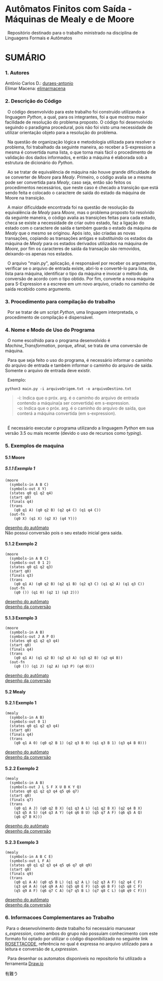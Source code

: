 # Autômatos Finitos com Saída - Máquinas de Mealy e de Moore<br>
&nbsp; Repositório destinado para o trabalho ministrado na disciplina de Linguagens Formais e Autômatos

# SUMÁRIO<br>

### 1. Autores<br>
Antônio Carlos D.:  [duraes-antonio](https://github.com/duraes-antonio)<br>
Elimar Macena:      [elimarmacena](https://github.com/elimarmacena)<br>

### 2. Descrição do Código<br>
&nbsp;&nbsp;O código desenvolvido para este trabalho foi construído utilizando a linguagem <i>Python</i>, a qual, para os integrantes, foi a que mostrou maior facilidade de resolução do problema proposto. O código foi desenvolvido seguindo o paradigma procedural, pois não foi visto uma necessidade de utilizar orientação objeto para a resolução do problema.<br>
 
&nbsp;&nbsp;Na questão de organização lógica e metodologia utilizada para resolver o problema, foi trabalhado da seguinte maneira, ao receber a S-expression a mesma é convertida numa lista, o que torna mais fácil o procedimento de validação dos dados informados, e então a máquina é elaborada sob a estrutura de dicionário do <i>Python</i>.<br>
 
&nbsp;&nbsp;Ao se tratar de equivalência de máquina não houve grande dificuldade de se converter de <i>Moore</i> para <i>Mealy</i>. Primeiro, o código avalia se a mesma pode ser convertida para <i>Mealy</i>, caso seja, então são feitos os procedimentos necessários, que neste caso é checado a transição que está sendo feita e colocado o caractere de saída do estado da máquina de Moore na transição.<br>

&nbsp;&nbsp;A maior dificuldade encontrada foi na questão de resolução da equivalência de <i>Mealy</i> para <i>Moore</i>, mas o problema proposto foi resolvido da seguinte maneira, o código avalia as transições feitas para cada estado, checa se existe a necessidade de criar outro estado, faz a ligação do estado com o caractere de saída e também guarda o estado da máquina de <i>Mealy</i> que o mesmo se originou. Após isto, são criadas as novas transações, copiando as transações antigas e substituindo os estados da máquina de <i>Mealy</i> para os estados derivados utilizados na máquina de <i>Moore</i>, por fim os caracteres de saída da transação são removidos, deixando-os apenas nos estados.<br>

&nbsp;&nbsp;O arquivo "main.py", aplicação, é responsável por receber os argumentos, verificar se o arquivo de entrada existe, abri-lo e convertê-lo para lista, de lista para máquina, identificar o tipo da máquina e invocar o método de conversão de acordo com o tipo obtido. Por fim, converte a nova máquina para S-Expression e a escreve em um novo arquivo, criado no caminho de saída recebido como argumento.<br>

### 3. Procedimento para compilação do trabalho<br>
&nbsp;&nbsp;Por se tratar de um script <i>Python</i>, uma linguagem interpretada, o procedimento de compilação é dispensável.
  
### 4. Nome e Modo de Uso do Programa<br>
&nbsp;&nbsp;O nome escolhido para o programa desenvolvido é <i>Machine_Transformation</i>, porque, afinal, se trata de uma conversão de máquina.<br>

&nbsp;&nbsp;Para que seja feito o uso do programa, é necessário informar o caminho do arquivo de entrada e também informar o caminho do arquivo de saída. Somente o arquivo de entrada deve existir.<br>

&nbsp;&nbsp;Exemplo:
```shell
python3 main.py -i arquivoOrigem.txt -o arquivoDestino.txt
```
>-i: Indica que o próx. arg. é o caminho do arquivo de entrada contendo a máquina(a ser convertida) em s-expression.<br>
>-o: Indica que o próx. arg. é o caminho do arquivo de saída, que conterá a máquina convertida (em s-expression).

<br>&nbsp;&nbsp;É necessário executar o programa utilizando a linguagem <i>Python</i> em sua versão 3.5 ou mais recente (devido o uso de recursos como <i>typing</i>).

### 5. Exemplos de maquina<br>
#### 5.1 Moore <br> 
##### 5.1.1 Exemplo 1<br>
```
(moore 
  (symbols-in A B C) 
  (symbols-out X Y) 
  (states q0 q1 q2 q4) 
  (start q0) 
  (finals q4) 
  (trans
    (q0 q1 A) (q0 q2 B) (q2 q4 C) (q1 q4 C))
  (out-fn
    (q0 X) (q1 X) (q2 X) (q4 Y)))
```
[desenho do autômato](https://github.com/elimarmacena/mMealy-_-mMoore/blob/master/automatos/MOORE_IMAGEM/AUTOMATO_01_MOORE__INTRASITIVE.svg)
<br>Não possui conversão pois o seu estado inicial gera saida.

#### 5.1.2 Exemplo 2<br>
```
(moore 
  (symbols-in A B C) 
  (symbols-out 0 1 2) 
  (states q0 q1 q2 q3) 
  (start q0) 
  (finals q3) 
  (trans
    (q0 q1 A) (q0 q2 B) (q2 q1 B) (q2 q3 C) (q1 q2 A) (q1 q3 C)) 
  (out-fn
    (q0 ()) (q1 0) (q2 1) (q3 2)))
```
[desenho do autômato](https://github.com/elimarmacena/mMealy-_-mMoore/blob/master/automatos/MOORE_IMAGEM/AUTOMATO_02_MOORE.svg)<br>
[desenho da conversão](https://github.com/elimarmacena/mMealy-_-mMoore/blob/master/automatos/MOORE_IMAGEM/AUTOMATO_02_MOORE_CONVERTED.svg)
#### 5.1.3 Exemplo 3<br>
```
(moore 
  (symbols-in A B) 
  (symbols-out J A P O) 
  (states q0 q1 q2 q3 q4) 
  (start q0) 
  (finals q4) 
  (trans
    (q0 q1 A) (q1 q2 B) (q2 q3 A) (q3 q2 B) (q2 q4 B)) 
  (out-fn
    (q0 ()) (q1 J) (q2 A) (q3 P) (q4 O)))
```
[desenho do autômato](https://github.com/elimarmacena/mMealy-_-mMoore/blob/master/automatos/MOORE_IMAGEM/AUTOMATO_03_MOORE.svg)<br>
[desenho da conversão](https://github.com/elimarmacena/mMealy-_-mMoore/blob/master/automatos/MOORE_IMAGEM/AUTOMATO_03_MOORE_CONVERTED.svg)
#### 5.2 Mealy <br> 
#### 5.2.1 Exemplo 1<br>
```
(mealy 
  (symbols-in A B) 
  (symbols-out 0 1) 
  (states q0 q1 q2 q3 q4) 
  (start q0) 
  (finals q4) 
  (trans
    (q0 q1 A 0) (q0 q2 B 1) (q2 q3 B 0) (q1 q3 B 1) (q3 q4 B 0)))
```
[desenho do autômato](https://github.com/elimarmacena/mMealy-_-mMoore/blob/master/automatos/MEALY_IMAGEM/AUTOMATO_01_MEALY.svg)<br>
[desenho da conversão](https://github.com/elimarmacena/mMealy-_-mMoore/blob/master/automatos/MEALY_IMAGEM/AUTOMATO_01_MEALY_CONVERTED.svg)

#### 5.2.2 Exemplo 2<br>
```
(mealy 
  (symbols-in A B) 
  (symbols-out J L S F X U B K Y Q) 
  (states q0 q1 q2 q3 q4 q5 q6 q7) 
  (start q0) 
  (finals q7) 
  (trans
    (q0 q1 A J) (q0 q2 B X) (q1 q3 A L) (q1 q2 B X) (q2 q4 B X)
    (q3 q5 A S) (q4 q3 A Y) (q4 q6 B U) (q5 q7 A F) (q6 q5 A Q)
    (q6 q7 B K)))
```
[desenho do autômato](https://github.com/elimarmacena/mMealy-_-mMoore/blob/master/automatos/MEALY_IMAGEM/AUTOMATO_02_MEALY.svg)<br>
[desenho da conversão](https://github.com/elimarmacena/mMealy-_-mMoore/blob/master/automatos/MEALY_IMAGEM/AUTOMATO_02_MEALY_CONVERTED.svg)

#### 5.2.3 Exemplo 3<br>
```
(mealy 
  (symbols-in A B C E) 
  (symbols-out L F A) 
  (states q0 q1 q2 q3 q4 q5 q6 q7 q8 q9) 
  (start q0) 
  (finals q9) 
  (trans
    (q0 q1 A A) (q0 q5 B L) (q1 q2 A L) (q2 q3 A F) (q2 q4 C F)
    (q3 q4 A A) (q4 q9 A A) (q5 q0 E F) (q5 q6 B F) (q5 q8 C F)
    (q5 q9 A F) (q6 q7 C A) (q7 q5 B L) (q7 q8 C L) (q8 q9 C F)))
```
[desenho do autômato](https://github.com/elimarmacena/mMealy-_-mMoore/blob/master/automatos/MEALY_IMAGEM/AUTOMATO_03_MEALY.svg)<br>
[desenho da conversão](https://github.com/elimarmacena/mMealy-_-mMoore/blob/master/automatos/MEALY_IMAGEM/AUTOMATO_03_MEALY_CONVERTED.svg)



### 6. Informacoes Complementares ao Trabalho<br>
&nbsp;Para o desenvolvimento deste trabalho foi necessário manusear <i>s_expression</i>, como ambos do grupo não possuíam conhecimento com este formato foi optado por utilizar o código disponibilizado no seguinte link [ROSETTACODE](https://rosettacode.org/wiki/S-Expressions#Python), referência no qual é expressa no arquivo utilizado para a leitura e conversão de <i>s_expression</i>.<br>

&nbsp; Para desenhar os automatos disponiveis no repositorio foi utilizado a ferramenta [Draw.io](https://www.draw.io/)

   有難う
